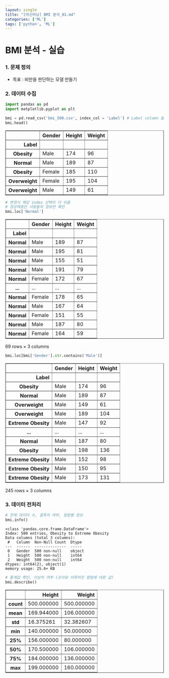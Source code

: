 ```yaml
---
layout: single
title: "[머신러닝] BMI 분석_01.md"
categories: ['ML']
tags: ['python', 'ML']
---
```


# BMI 분석 - 실습

### 1. 문제 정의
- 목표 : 비만을 판단하는 모델 만들기

### 2. 데이터 수집 


```python
import pandas as pd
import matplotlib.pyplot as plt
```


```python
bmi = pd.read_csv('bmi_500.csv', index_col = 'Label') # Label column 을 index 로 활용 
bmi.head()
```




<div>
<style scoped>
    .dataframe tbody tr th:only-of-type {
        vertical-align: middle;
    }

    .dataframe tbody tr th {
        vertical-align: top;
    }

    .dataframe thead th {
        text-align: right;
    }
</style>
<table border="1" class="dataframe">
  <thead>
    <tr style="text-align: right;">
      <th></th>
      <th>Gender</th>
      <th>Height</th>
      <th>Weight</th>
    </tr>
    <tr>
      <th>Label</th>
      <th></th>
      <th></th>
      <th></th>
    </tr>
  </thead>
  <tbody>
    <tr>
      <th>Obesity</th>
      <td>Male</td>
      <td>174</td>
      <td>96</td>
    </tr>
    <tr>
      <th>Normal</th>
      <td>Male</td>
      <td>189</td>
      <td>87</td>
    </tr>
    <tr>
      <th>Obesity</th>
      <td>Female</td>
      <td>185</td>
      <td>110</td>
    </tr>
    <tr>
      <th>Overweight</th>
      <td>Female</td>
      <td>195</td>
      <td>104</td>
    </tr>
    <tr>
      <th>Overweight</th>
      <td>Male</td>
      <td>149</td>
      <td>61</td>
    </tr>
  </tbody>
</table>
</div>




```python
# 변경시 해당 index 선택이 더 쉬움
# 정상체중인 사람들의 정보만 확인
bmi.loc['Normal']
```




<div>
<style scoped>
    .dataframe tbody tr th:only-of-type {
        vertical-align: middle;
    }

    .dataframe tbody tr th {
        vertical-align: top;
    }

    .dataframe thead th {
        text-align: right;
    }
</style>
<table border="1" class="dataframe">
  <thead>
    <tr style="text-align: right;">
      <th></th>
      <th>Gender</th>
      <th>Height</th>
      <th>Weight</th>
    </tr>
    <tr>
      <th>Label</th>
      <th></th>
      <th></th>
      <th></th>
    </tr>
  </thead>
  <tbody>
    <tr>
      <th>Normal</th>
      <td>Male</td>
      <td>189</td>
      <td>87</td>
    </tr>
    <tr>
      <th>Normal</th>
      <td>Male</td>
      <td>195</td>
      <td>81</td>
    </tr>
    <tr>
      <th>Normal</th>
      <td>Male</td>
      <td>155</td>
      <td>51</td>
    </tr>
    <tr>
      <th>Normal</th>
      <td>Male</td>
      <td>191</td>
      <td>79</td>
    </tr>
    <tr>
      <th>Normal</th>
      <td>Female</td>
      <td>172</td>
      <td>67</td>
    </tr>
    <tr>
      <th>...</th>
      <td>...</td>
      <td>...</td>
      <td>...</td>
    </tr>
    <tr>
      <th>Normal</th>
      <td>Female</td>
      <td>178</td>
      <td>65</td>
    </tr>
    <tr>
      <th>Normal</th>
      <td>Male</td>
      <td>167</td>
      <td>64</td>
    </tr>
    <tr>
      <th>Normal</th>
      <td>Female</td>
      <td>151</td>
      <td>55</td>
    </tr>
    <tr>
      <th>Normal</th>
      <td>Male</td>
      <td>187</td>
      <td>80</td>
    </tr>
    <tr>
      <th>Normal</th>
      <td>Female</td>
      <td>164</td>
      <td>59</td>
    </tr>
  </tbody>
</table>
<p>69 rows × 3 columns</p>
</div>




```python
bmi.loc[bmi['Gender'].str.contains('Male')]
```




<div>
<style scoped>
    .dataframe tbody tr th:only-of-type {
        vertical-align: middle;
    }

    .dataframe tbody tr th {
        vertical-align: top;
    }

    .dataframe thead th {
        text-align: right;
    }
</style>
<table border="1" class="dataframe">
  <thead>
    <tr style="text-align: right;">
      <th></th>
      <th>Gender</th>
      <th>Height</th>
      <th>Weight</th>
    </tr>
    <tr>
      <th>Label</th>
      <th></th>
      <th></th>
      <th></th>
    </tr>
  </thead>
  <tbody>
    <tr>
      <th>Obesity</th>
      <td>Male</td>
      <td>174</td>
      <td>96</td>
    </tr>
    <tr>
      <th>Normal</th>
      <td>Male</td>
      <td>189</td>
      <td>87</td>
    </tr>
    <tr>
      <th>Overweight</th>
      <td>Male</td>
      <td>149</td>
      <td>61</td>
    </tr>
    <tr>
      <th>Overweight</th>
      <td>Male</td>
      <td>189</td>
      <td>104</td>
    </tr>
    <tr>
      <th>Extreme Obesity</th>
      <td>Male</td>
      <td>147</td>
      <td>92</td>
    </tr>
    <tr>
      <th>...</th>
      <td>...</td>
      <td>...</td>
      <td>...</td>
    </tr>
    <tr>
      <th>Normal</th>
      <td>Male</td>
      <td>187</td>
      <td>80</td>
    </tr>
    <tr>
      <th>Obesity</th>
      <td>Male</td>
      <td>198</td>
      <td>136</td>
    </tr>
    <tr>
      <th>Extreme Obesity</th>
      <td>Male</td>
      <td>152</td>
      <td>98</td>
    </tr>
    <tr>
      <th>Extreme Obesity</th>
      <td>Male</td>
      <td>150</td>
      <td>95</td>
    </tr>
    <tr>
      <th>Extreme Obesity</th>
      <td>Male</td>
      <td>173</td>
      <td>131</td>
    </tr>
  </tbody>
</table>
<p>245 rows × 3 columns</p>
</div>



### 3. 데이터 전처리


```python
# 전체 데이터 수, 결측치 여부, 컬럼별 정보
bmi.info()
```

    <class 'pandas.core.frame.DataFrame'>
    Index: 500 entries, Obesity to Extreme Obesity
    Data columns (total 3 columns):
     #   Column  Non-Null Count  Dtype 
    ---  ------  --------------  ----- 
     0   Gender  500 non-null    object
     1   Height  500 non-null    int64 
     2   Weight  500 non-null    int64 
    dtypes: int64(2), object(1)
    memory usage: 25.6+ KB
    


```python
# 통계값 확인, 이상치 여부 (숫자로 이루어진 컬럼에 대한 값)
bmi.describe()
```




<div>
<style scoped>
    .dataframe tbody tr th:only-of-type {
        vertical-align: middle;
    }

    .dataframe tbody tr th {
        vertical-align: top;
    }

    .dataframe thead th {
        text-align: right;
    }
</style>
<table border="1" class="dataframe">
  <thead>
    <tr style="text-align: right;">
      <th></th>
      <th>Height</th>
      <th>Weight</th>
    </tr>
  </thead>
  <tbody>
    <tr>
      <th>count</th>
      <td>500.000000</td>
      <td>500.000000</td>
    </tr>
    <tr>
      <th>mean</th>
      <td>169.944000</td>
      <td>106.000000</td>
    </tr>
    <tr>
      <th>std</th>
      <td>16.375261</td>
      <td>32.382607</td>
    </tr>
    <tr>
      <th>min</th>
      <td>140.000000</td>
      <td>50.000000</td>
    </tr>
    <tr>
      <th>25%</th>
      <td>156.000000</td>
      <td>80.000000</td>
    </tr>
    <tr>
      <th>50%</th>
      <td>170.500000</td>
      <td>106.000000</td>
    </tr>
    <tr>
      <th>75%</th>
      <td>184.000000</td>
      <td>136.000000</td>
    </tr>
    <tr>
      <th>max</th>
      <td>199.000000</td>
      <td>160.000000</td>
    </tr>
  </tbody>
</table>
</div>




```python

```
